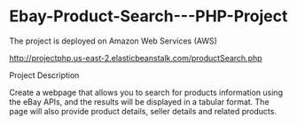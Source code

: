 # Ebay-Product-Search---PHP-Project

The project is deployed on Amazon Web Services (AWS)

http://projectphp.us-east-2.elasticbeanstalk.com/productSearch.php

Project Description

Create a webpage that allows you to search for products information using the eBay APIs, and the results will be displayed in a tabular format. The page will also provide product details, seller details and related products.
